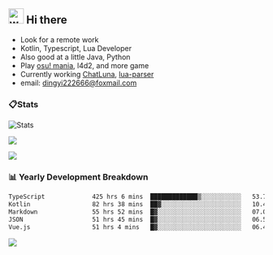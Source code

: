 ## <img alt="wave" src="https://raw.githubusercontent.com/MartinHeinz/MartinHeinz/master/wave.gif" width="30px"> Hi there

- Look for a remote work
- Kotlin, Typescript, Lua Developer
- Also good at a little Java, Python
- Play [osu! mania](https://osu.ppy.sh/users/29808669), l4d2, and more game
- Currently working [ChatLuna](https://github.com/ChatLunaLab), [lua-parser](https://github.com/dingyi222666/lua-parser)
- email: [dingyi222666@foxmail.com](mailto:dingyi222666@foxmail.com)

### 📋Stats

![Stats](https://github-readme-stats.vercel.app/api?username=dingyi222666&show_icons=true&icon_color=47A69E&title_color=47A69E&count_private=true)    

![](https://api.githubtrends.io/user/svg/dingyi222666/langs?time_range=one_year&include_private=True&loc_metric=changed&theme=classic)

![](http://github-profile-summary-cards.vercel.app/api/cards/productive-time?username=dingyi222666&theme=nord_dark&utcOffset=8)

### 📊 Yearly Development Breakdown

<!--START_SECTION:waka-->

```txt
TypeScript             425 hrs 6 mins  █████████████▒░░░░░░░░░░░   53.78 %
Kotlin                 82 hrs 38 mins  ██▓░░░░░░░░░░░░░░░░░░░░░░   10.45 %
Markdown               55 hrs 52 mins  █▓░░░░░░░░░░░░░░░░░░░░░░░   07.07 %
JSON                   51 hrs 45 mins  █▓░░░░░░░░░░░░░░░░░░░░░░░   06.55 %
Vue.js                 51 hrs 4 mins   █▓░░░░░░░░░░░░░░░░░░░░░░░   06.46 %
```

<!--END_SECTION:waka-->

![](https://komarev.com/ghpvc/?username=dingyi222666)
